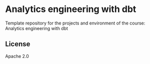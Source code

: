# Analytics engineering with dbt

Template repository for the projects and environment of the course: Analytics engineering with dbt

## License

Apache 2.0
